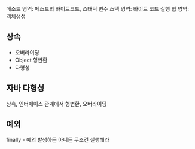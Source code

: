 메소드 영역: 메소드의 바이트코드, 스태틱 변수
스택 영역: 바이트 코드 실행 
힙 영역: 객체생성 

## 상속
- 오버라이딩
- Object 형변환
- 다형성

## 자바 다형성
상속, 인터페이스 관계에서 형변환, 오버라이딩 


## 예외
finally - 예외 발생하든 아니든 무조건 실행해라
